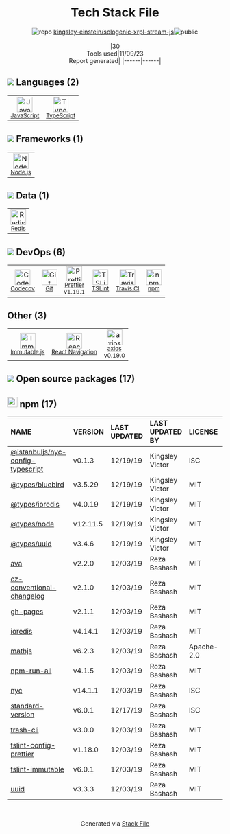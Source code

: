 <!--
--- Readme.md Snippet without images Start ---
## Tech Stack
kingsley-einstein/sologenic-xrpl-stream-js is built on the following main stack:
- [Node.js](http://nodejs.org/) – Frameworks (Full Stack)
- [Redis](http://redis.io/) – In-Memory Databases
- [JavaScript](https://developer.mozilla.org/en-US/docs/Web/JavaScript) – Languages
- [TypeScript](http://www.typescriptlang.org) – Languages
- [Codecov](https://codecov.io/) – Code Coverage
- [Immutable.js](http://facebook.github.io/immutable-js/) – Javascript Utilities & Libraries
- [axios](https://github.com/mzabriskie/axios) – Javascript Utilities & Libraries
- [TSLint](https://github.com/palantir/tslint) – Code Review
- [React Navigation](https://reactnavigation.org/) – Cross-Platform Mobile Tools
- [Prettier](https://prettier.io/) – Code Review
- [Travis CI](http://travis-ci.com/) – Continuous Integration

Full tech stack [here](/techstack.md)
--- Readme.md Snippet without images End ---

--- Readme.md Snippet with images Start ---
## Tech Stack
kingsley-einstein/sologenic-xrpl-stream-js is built on the following main stack:
- <img width='25' height='25' src='https://img.stackshare.io/service/1011/n1JRsFeB_400x400.png' alt='Node.js'/> [Node.js](http://nodejs.org/) – Frameworks (Full Stack)
- <img width='25' height='25' src='https://img.stackshare.io/service/1031/default_cbce472cd134adc6688572f999e9122b9657d4ba.png' alt='Redis'/> [Redis](http://redis.io/) – In-Memory Databases
- <img width='25' height='25' src='https://img.stackshare.io/service/1209/javascript.jpeg' alt='JavaScript'/> [JavaScript](https://developer.mozilla.org/en-US/docs/Web/JavaScript) – Languages
- <img width='25' height='25' src='https://img.stackshare.io/service/1612/bynNY5dJ.jpg' alt='TypeScript'/> [TypeScript](http://www.typescriptlang.org) – Languages
- <img width='25' height='25' src='https://img.stackshare.io/service/2673/Codecov_Mark_Circle_Pink.png' alt='Codecov'/> [Codecov](https://codecov.io/) – Code Coverage
- <img width='25' height='25' src='https://img.stackshare.io/no-img-open-source.png' alt='Immutable.js'/> [Immutable.js](http://facebook.github.io/immutable-js/) – Javascript Utilities & Libraries
- <img width='25' height='25' src='https://img.stackshare.io/no-img-open-source.png' alt='axios'/> [axios](https://github.com/mzabriskie/axios) – Javascript Utilities & Libraries
- <img width='25' height='25' src='https://img.stackshare.io/service/5561/303157.png' alt='TSLint'/> [TSLint](https://github.com/palantir/tslint) – Code Review
- <img width='25' height='25' src='https://img.stackshare.io/service/6422/react-navigation.png' alt='React Navigation'/> [React Navigation](https://reactnavigation.org/) – Cross-Platform Mobile Tools
- <img width='25' height='25' src='https://img.stackshare.io/service/7035/default_66f265943abed56bcdbfca1c866a4261b1fbb063.jpg' alt='Prettier'/> [Prettier](https://prettier.io/) – Code Review
- <img width='25' height='25' src='https://img.stackshare.io/service/460/Lu6cGu0z_400x400.png' alt='Travis CI'/> [Travis CI](http://travis-ci.com/) – Continuous Integration

Full tech stack [here](/techstack.md)
--- Readme.md Snippet with images End ---
-->
<div align="center">

# Tech Stack File
![](https://img.stackshare.io/repo.svg "repo") [kingsley-einstein/sologenic-xrpl-stream-js](https://github.com/kingsley-einstein/sologenic-xrpl-stream-js)![](https://img.stackshare.io/public_badge.svg "public")
<br/><br/>
|30<br/>Tools used|11/09/23 <br/>Report generated|
|------|------|
</div>

## <img src='https://img.stackshare.io/languages.svg'/> Languages (2)
<table><tr>
  <td align='center'>
  <img width='36' height='36' src='https://img.stackshare.io/service/1209/javascript.jpeg' alt='JavaScript'>
  <br>
  <sub><a href="https://developer.mozilla.org/en-US/docs/Web/JavaScript">JavaScript</a></sub>
  <br>
  <sub></sub>
</td>

<td align='center'>
  <img width='36' height='36' src='https://img.stackshare.io/service/1612/bynNY5dJ.jpg' alt='TypeScript'>
  <br>
  <sub><a href="http://www.typescriptlang.org">TypeScript</a></sub>
  <br>
  <sub></sub>
</td>

</tr>
</table>

## <img src='https://img.stackshare.io/frameworks.svg'/> Frameworks (1)
<table><tr>
  <td align='center'>
  <img width='36' height='36' src='https://img.stackshare.io/service/1011/n1JRsFeB_400x400.png' alt='Node.js'>
  <br>
  <sub><a href="http://nodejs.org/">Node.js</a></sub>
  <br>
  <sub></sub>
</td>

</tr>
</table>

## <img src='https://img.stackshare.io/databases.svg'/> Data (1)
<table><tr>
  <td align='center'>
  <img width='36' height='36' src='https://img.stackshare.io/service/1031/default_cbce472cd134adc6688572f999e9122b9657d4ba.png' alt='Redis'>
  <br>
  <sub><a href="http://redis.io/">Redis</a></sub>
  <br>
  <sub></sub>
</td>

</tr>
</table>

## <img src='https://img.stackshare.io/devops.svg'/> DevOps (6)
<table><tr>
  <td align='center'>
  <img width='36' height='36' src='https://img.stackshare.io/service/2673/Codecov_Mark_Circle_Pink.png' alt='Codecov'>
  <br>
  <sub><a href="https://codecov.io/">Codecov</a></sub>
  <br>
  <sub></sub>
</td>

<td align='center'>
  <img width='36' height='36' src='https://img.stackshare.io/service/1046/git.png' alt='Git'>
  <br>
  <sub><a href="http://git-scm.com/">Git</a></sub>
  <br>
  <sub></sub>
</td>

<td align='center'>
  <img width='36' height='36' src='https://img.stackshare.io/service/7035/default_66f265943abed56bcdbfca1c866a4261b1fbb063.jpg' alt='Prettier'>
  <br>
  <sub><a href="https://prettier.io/">Prettier</a></sub>
  <br>
  <sub>v1.19.1</sub>
</td>

<td align='center'>
  <img width='36' height='36' src='https://img.stackshare.io/service/5561/303157.png' alt='TSLint'>
  <br>
  <sub><a href="https://github.com/palantir/tslint">TSLint</a></sub>
  <br>
  <sub></sub>
</td>

<td align='center'>
  <img width='36' height='36' src='https://img.stackshare.io/service/460/Lu6cGu0z_400x400.png' alt='Travis CI'>
  <br>
  <sub><a href="http://travis-ci.com/">Travis CI</a></sub>
  <br>
  <sub></sub>
</td>

<td align='center'>
  <img width='36' height='36' src='https://img.stackshare.io/service/1120/lejvzrnlpb308aftn31u.png' alt='npm'>
  <br>
  <sub><a href="https://www.npmjs.com/">npm</a></sub>
  <br>
  <sub></sub>
</td>

</tr>
</table>

## Other (3)
<table><tr>
  <td align='center'>
  <img width='36' height='36' src='https://img.stackshare.io/no-img-open-source.png' alt='Immutable.js'>
  <br>
  <sub><a href="http://facebook.github.io/immutable-js/">Immutable.js</a></sub>
  <br>
  <sub></sub>
</td>

<td align='center'>
  <img width='36' height='36' src='https://img.stackshare.io/service/6422/react-navigation.png' alt='React Navigation'>
  <br>
  <sub><a href="https://reactnavigation.org/">React Navigation</a></sub>
  <br>
  <sub></sub>
</td>

<td align='center'>
  <img width='36' height='36' src='https://img.stackshare.io/no-img-open-source.png' alt='axios'>
  <br>
  <sub><a href="https://github.com/mzabriskie/axios">axios</a></sub>
  <br>
  <sub>v0.19.0</sub>
</td>

</tr>
</table>


## <img src='https://img.stackshare.io/group.svg' /> Open source packages (17)</h2>

## <img width='24' height='24' src='https://img.stackshare.io/service/1120/lejvzrnlpb308aftn31u.png'/> npm (17)

|NAME|VERSION|LAST UPDATED|LAST UPDATED BY|LICENSE|VULNERABILITIES|
|:------|:------|:------|:------|:------|:------|
|[@istanbuljs/nyc-config-typescript](https://www.npmjs.com/@istanbuljs/nyc-config-typescript)|v0.1.3|12/19/19|Kingsley Victor |ISC|N/A|
|[@types/bluebird](https://www.npmjs.com/@types/bluebird)|v3.5.29|12/19/19|Kingsley Victor |MIT|N/A|
|[@types/ioredis](https://www.npmjs.com/@types/ioredis)|v4.0.19|12/19/19|Kingsley Victor |MIT|N/A|
|[@types/node](https://www.npmjs.com/@types/node)|v12.11.5|12/19/19|Kingsley Victor |MIT|N/A|
|[@types/uuid](https://www.npmjs.com/@types/uuid)|v3.4.6|12/19/19|Kingsley Victor |MIT|N/A|
|[ava](https://www.npmjs.com/ava)|v2.2.0|12/03/19|Reza Bashash |MIT|N/A|
|[cz-conventional-changelog](https://www.npmjs.com/cz-conventional-changelog)|v2.1.0|12/03/19|Reza Bashash |MIT|N/A|
|[gh-pages](https://www.npmjs.com/gh-pages)|v2.1.1|12/03/19|Reza Bashash |MIT|N/A|
|[ioredis](https://www.npmjs.com/ioredis)|v4.14.1|12/03/19|Reza Bashash |MIT|N/A|
|[mathjs](https://www.npmjs.com/mathjs)|v6.2.3|12/03/19|Reza Bashash |Apache-2.0|[CVE-2020-7743](https://github.com/advisories/GHSA-x2fc-mxcx-w4mf) (High)|
|[npm-run-all](https://www.npmjs.com/npm-run-all)|v4.1.5|12/03/19|Reza Bashash |MIT|N/A|
|[nyc](https://www.npmjs.com/nyc)|v14.1.1|12/03/19|Reza Bashash |ISC|N/A|
|[standard-version](https://www.npmjs.com/standard-version)|v6.0.1|12/17/19|Reza Bashash |ISC|[](https://github.com/advisories/GHSA-7xcx-6wjh-7xp2) (Moderate)|
|[trash-cli](https://www.npmjs.com/trash-cli)|v3.0.0|12/03/19|Reza Bashash |MIT|N/A|
|[tslint-config-prettier](https://www.npmjs.com/tslint-config-prettier)|v1.18.0|12/03/19|Reza Bashash |MIT|N/A|
|[tslint-immutable](https://www.npmjs.com/tslint-immutable)|v6.0.1|12/03/19|Reza Bashash |MIT|N/A|
|[uuid](https://www.npmjs.com/uuid)|v3.3.3|12/03/19|Reza Bashash |MIT|N/A|

<br/>
<div align='center'>

Generated via [Stack File](https://github.com/apps/stack-file)
